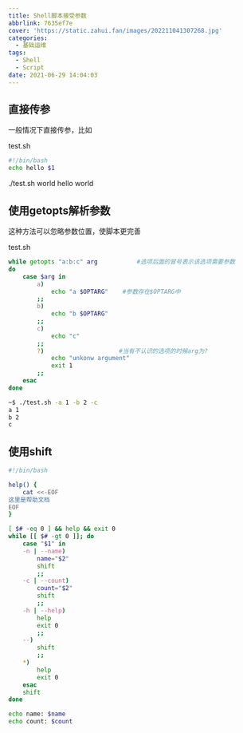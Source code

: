 ```yaml
---
title: Shell脚本接受参数
abbrlink: 7635ef7e
cover: 'https://static.zahui.fan/images/202211041307268.jpg'
categories:
  - 基础运维
tags:
  - Shell
  - Script
date: 2021-06-29 14:04:03
---
```


## 直接传参

一般情况下直接传参，比如

test.sh

```bash
#!/bin/bash
echo hello $1
```

./test.sh world
hello world

## 使用getopts解析参数

这种方法可以忽略参数位置，使脚本更完善

test.sh

```bash
while getopts "a:b:c" arg           #选项后面的冒号表示该选项需要参数
do
    case $arg in
        a)
            echo "a $OPTARG"    #参数存在$OPTARG中
        ;;
        b)
            echo "b $OPTARG"
        ;;
        c)
            echo "c"
        ;;
        ?)                     #当有不认识的选项的时候arg为?
            echo "unkonw argument"
            exit 1
        ;;
    esac
done
```

```bash
~$ ./test.sh -a 1 -b 2 -c  
a 1  
b 2  
c
```

## 使用shift

```bash
#!/bin/bash

help() {
    cat <<-EOF
这里是帮助文档
EOF
}

[ $# -eq 0 ] && help && exit 0
while [[ $# -gt 0 ]]; do
    case "$1" in
    -n | --name)
        name="$2"
        shift
        ;;
    -c | --count)
        count="$2"
        shift
        ;;
    -h | --help)
        help
        exit 0
        ;;
    --)
        shift
        ;;
    *)
        help
        exit 0
    esac
    shift
done

echo name: $name
echo count: $count

```
